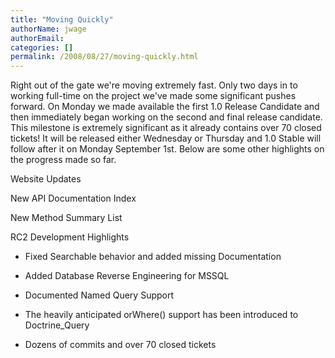 ```yaml
---
title: "Moving Quickly"
authorName: jwage
authorEmail:
categories: []
permalink: /2008/08/27/moving-quickly.html
---
```

<p>

Right out of the gate we're moving extremely fast. Only two days in to
working full-time on the project we've made some significant pushes
forward. On Monday we made available the first 1.0 Release Candidate and
then immediately began working on the second and final release
candidate. This milestone is extremely significant as it already
contains over 70 closed tickets! It will be released either Wednesday or
Thursday and 1.0 Stable will follow after it on Monday September 1st.
Below are some other highlights on the progress made so far.

</p><p>

Website Updates

</p><p>

New API Documentation Index

</p><p>

</p><p>

New Method Summary List

</p><p>

</p><p>

RC2 Development Highlights

</p><ul><li>

Fixed Searchable behavior and added missing Documentation

</li><li>

Added Database Reverse Engineering for MSSQL

</li><li>

Documented Named Query Support

</li><li>

The heavily anticipated orWhere() support has been introduced to
Doctrine\_Query

</li><li>

Dozens of commits and over 70 closed tickets

</li></ul>


